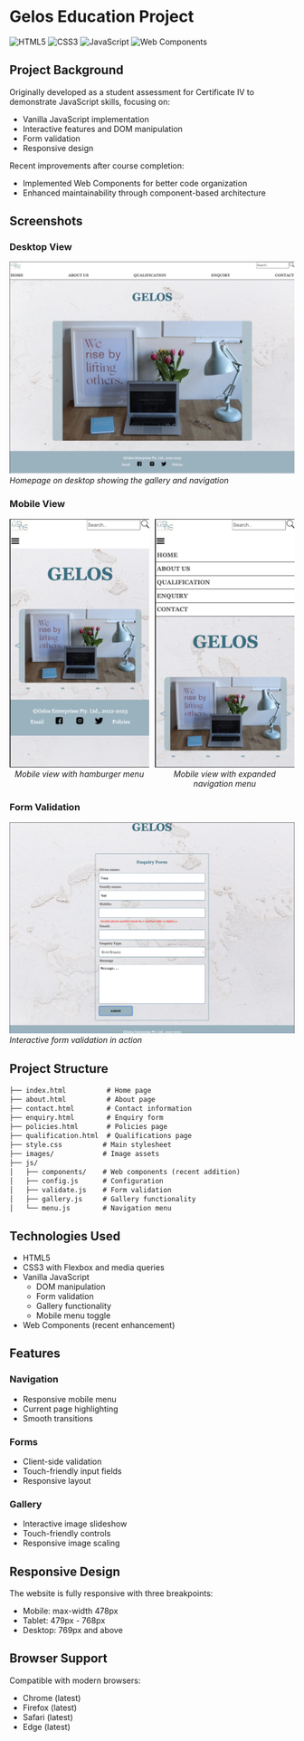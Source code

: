 # Gelos Education Project

![HTML5](https://img.shields.io/badge/html5-%23E34F26.svg?style=for-the-badge&logo=html5&logoColor=white)
![CSS3](https://img.shields.io/badge/css3-%231572B6.svg?style=for-the-badge&logo=css3&logoColor=white)
![JavaScript](https://img.shields.io/badge/javascript-%23323330.svg?style=for-the-badge&logo=javascript&logoColor=%23F7DF1E)
![Web Components](https://img.shields.io/badge/Web%20Components-%23E34F26.svg?style=for-the-badge&logo=webcomponents.org&logoColor=white)

## Project Background

Originally developed as a student assessment for Certificate IV to demonstrate JavaScript skills, focusing on:
- Vanilla JavaScript implementation
- Interactive features and DOM manipulation
- Form validation
- Responsive design

Recent improvements after course completion:
- Implemented Web Components for better code organization
- Enhanced maintainability through component-based architecture

## Screenshots

### Desktop View
![Desktop View](images/screenshots/desktop.png)
*Homepage on desktop showing the gallery and navigation*

### Mobile View
<div style="display: flex; flex-direction:row; justify-content: space-between; gap: 10px;">
    <div style="flex: 1; text-align: center; width: 375px;">
        <img src="images/screenshots/mobile-closed.png" alt="Mobile Closed Menu" style="width: 375px; height: auto;">
        <em>Mobile view with hamburger menu</em>
    </div>
    <div style="flex: 1; text-align: center; width: 375px;">
        <img src="images/screenshots/mobile-open.png" alt="Mobile Open Menu" style="width: 375px; height: auto;">
        <em>Mobile view with expanded navigation menu</em>
    </div>
</div>

### Form Validation
![Form Validation](images/screenshots/form.png)
*Interactive form validation in action*

## Project Structure

```
├── index.html          # Home page
├── about.html          # About page
├── contact.html        # Contact information
├── enquiry.html        # Enquiry form
├── policies.html       # Policies page
├── qualification.html  # Qualifications page
├── style.css          # Main stylesheet
├── images/            # Image assets
├── js/
│   ├── components/    # Web components (recent addition)
│   ├── config.js      # Configuration
│   ├── validate.js    # Form validation
│   ├── gallery.js     # Gallery functionality
│   └── menu.js        # Navigation menu
```

## Technologies Used

- HTML5
- CSS3 with Flexbox and media queries
- Vanilla JavaScript
  - DOM manipulation
  - Form validation
  - Gallery functionality
  - Mobile menu toggle
- Web Components (recent enhancement)

## Features

### Navigation
- Responsive mobile menu
- Current page highlighting
- Smooth transitions

### Forms
- Client-side validation
- Touch-friendly input fields
- Responsive layout

### Gallery
- Interactive image slideshow
- Touch-friendly controls
- Responsive image scaling

## Responsive Design

The website is fully responsive with three breakpoints:
- Mobile: max-width 478px
- Tablet: 479px - 768px
- Desktop: 769px and above

## Browser Support

Compatible with modern browsers:
- Chrome (latest)
- Firefox (latest)
- Safari (latest)
- Edge (latest)
